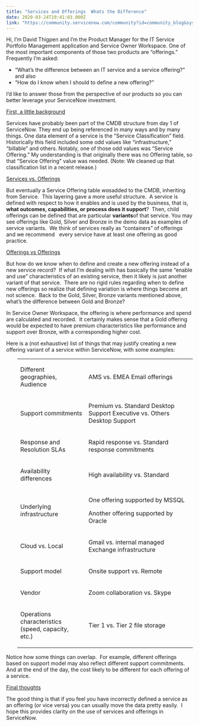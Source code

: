 ```yaml
---
title: "Services and Offerings  Whats the Difference"
date: 2020-03-24T19:41:03.000Z
link: "https://community.servicenow.com/community?id=community_blog&sys_id=1f6782f41bbf4010ada243f6fe4bcb9c"
---
```

<p>Hi, I’m David Thigpen and I’m the Product Manager for the IT Service Portfolio Management application and Service Owner Workspace. One of the most important components of those two products are “offerings.”  Frequently I’m asked:</p>
<ul><li>“What’s the difference between an IT service and a service offering?” and also</li><li>“How do I know when I should to define a new offering?”</li></ul>
<p>I’d like to answer those from the perspective of our products so you can better leverage your ServiceNow investment.</p>
<p><u>First, a little background</u></p>
<p>Services have probably been part of the CMDB structure from day 1 of ServiceNow. They end up being referenced in many ways and by many things. One data element of a service is the “Service Classification” field.  Historically this field included some odd values like “infrastructure,” “billable” and others. Notably, one of those odd values was “Service Offering.” My understanding is that originally there was no Offering table, so that “Service Offering” value was needed. (Note: We cleaned up that classification list in a recent release.)</p>
<p><u>Services vs. Offerings</u></p>
<p>But eventually a Service Offering table <em>was</em>added to the CMDB, inheriting from Service.  This layering gave a more useful structure.  A service is defined with respect to how it enables and is used by the business, that is, <strong>what outcomes, capabilities, or process does it support</strong>?  Then, child offerings can be defined that are particular <strong>variants</strong>of that service. You may see offerings like Gold, Silver and Bronze in the demo data as examples of service variants.  We think of services really as “containers” of offerings and we recommend   every service have at least one offering as good practice.</p>
<p><u>Offerings vs Offerings</u></p>
<p>But how do we know when to define and create a new offering instead of a new service record?  If what I’m dealing with has basically the same “enable and use” characteristics of an existing service, then it likely is just another variant of that service.  There are no rigid rules regarding when to define new offerings so realize that defining variation is where things become art not science.  Back to the Gold, Silver, Bronze variants mentioned above, what’s the difference between Gold and Bronze? </p>
<p>In Service Owner Workspace, the offering is where performance and spend are calculated and recorded.  It certainly makes sense that a Gold offering would be expected to have premium characteristics like performance and support over Bronze, with a corresponding higher cost.</p>
<p>Here is a (not exhaustive) list of things that may justify creating a new offering variant of a service within ServiceNow, with some examples: </p>
<table style="padding-left: 30px;"><tbody><tr style="height: 51px;"><td style="height: 51px;" width="193">
<p>Different geographies, Audience</p>
</td><td style="height: 51px;" width="348">
<p>AMS vs. EMEA Email offerings</p>
</td></tr><tr style="height: 60px;"><td style="height: 60px;" width="193">
<p>Support commitments</p>
</td><td style="height: 60px;" width="348">
<p>Premium vs. Standard Desktop Support Executive vs. Others Desktop Support</p>
</td></tr><tr style="height: 60px;"><td style="height: 60px;" width="193">
<p>Response and Resolution SLAs</p>
</td><td style="height: 60px;" width="348">
<p>Rapid response vs. Standard response commitments</p>
</td></tr><tr style="height: 44px;"><td style="height: 44px;" width="193">
<p>Availability differences</p>
</td><td style="height: 44px;" width="348">
<p>High availability vs. Standard</p>
</td></tr><tr style="height: 74px;"><td style="height: 74px;" width="193">
<p>Underlying infrastructure</p>
</td><td style="height: 74px;" width="348">
<p>One offering supported by MSSQL</p>
<p>Another offering supported by Oracle</p>
</td></tr><tr style="height: 44px;"><td style="height: 44px;" width="193">
<p>Cloud vs. Local</p>
</td><td style="height: 44px;" width="348">
<p>Gmail vs. internal managed Exchange infrastructure</p>
</td></tr><tr style="height: 44px;"><td style="height: 44px;" width="193">
<p>Support model</p>
</td><td style="height: 44px;" width="348">
<p>Onsite support vs. Remote</p>
</td></tr><tr style="height: 44px;"><td style="height: 44px;" width="193">
<p>Vendor</p>
</td><td style="height: 44px;" width="348">
<p>Zoom collaboration vs. Skype</p>
</td></tr><tr style="height: 60px;"><td style="height: 60px;" width="193">
<p>Operations characteristics (speed, capacity, etc.)</p>
</td><td style="height: 60px;" width="348">
<p>Tier 1 vs. Tier 2 file storage</p>
</td></tr></tbody></table>
<p>Notice how some things can overlap.  For example, different offerings based on support model may also reflect different support commitments.  And at the end of the day, the cost likely to be different for each offering of a service.</p>
<p><u>Final thoughts</u></p>
<p>The good thing is that if you feel you have incorrectly defined a service as an offering (or vice versa) you can usually move the data pretty easily.  I hope this provides clarity on the use of services and offerings in ServiceNow.</p>
<p style="padding-left: 30px;"> </p>
<p style="padding-left: 30px;"> </p>
<p style="padding-left: 30px;"> </p>
<p style="padding-left: 30px;"> </p>
<p style="padding-left: 30px;"> </p>
<p style="padding-left: 30px;"> </p>